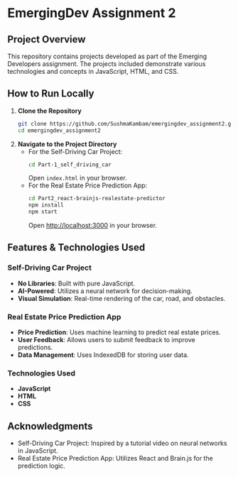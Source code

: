 # EmergingDev Assignment 2

## Project Overview
This repository contains projects developed as part of the Emerging Developers assignment. The projects included demonstrate various technologies and concepts in JavaScript, HTML, and CSS.

## How to Run Locally
1. **Clone the Repository**
    ```sh
    git clone https://github.com/SushmaKambam/emergingdev_assignment2.git
    cd emergingdev_assignment2
    ```
2. **Navigate to the Project Directory**
    - For the Self-Driving Car Project:
      ```sh
      cd Part-1_self_driving_car
      ```
      Open `index.html` in your browser.
    - For the Real Estate Price Prediction App:
      ```sh
      cd Part2_react-brainjs-realestate-predictor
      npm install
      npm start
      ```
      Open [http://localhost:3000](http://localhost:3000) in your browser.

## Features & Technologies Used
### Self-Driving Car Project
- **No Libraries**: Built with pure JavaScript.
- **AI-Powered**: Utilizes a neural network for decision-making.
- **Visual Simulation**: Real-time rendering of the car, road, and obstacles.

### Real Estate Price Prediction App
- **Price Prediction**: Uses machine learning to predict real estate prices.
- **User Feedback**: Allows users to submit feedback to improve predictions.
- **Data Management**: Uses IndexedDB for storing user data.

### Technologies Used
- **JavaScript**
- **HTML**
- **CSS**

## Acknowledgments
- Self-Driving Car Project: Inspired by a tutorial video on neural networks in JavaScript.
- Real Estate Price Prediction App: Utilizes React and Brain.js for the prediction logic.
